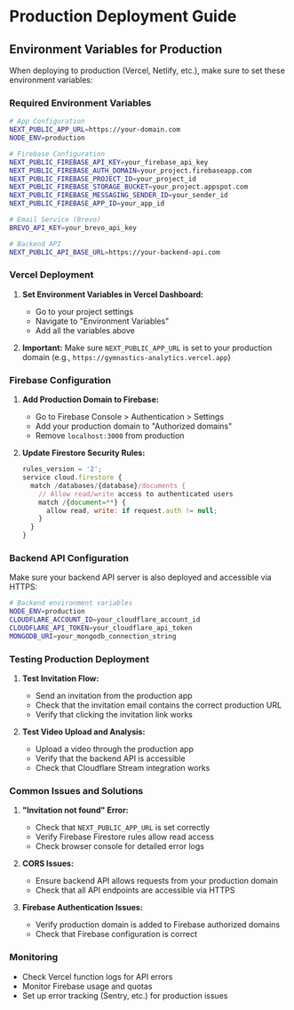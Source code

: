 # Production Deployment Guide

## Environment Variables for Production

When deploying to production (Vercel, Netlify, etc.), make sure to set these environment variables:

### Required Environment Variables

```bash
# App Configuration
NEXT_PUBLIC_APP_URL=https://your-domain.com
NODE_ENV=production

# Firebase Configuration
NEXT_PUBLIC_FIREBASE_API_KEY=your_firebase_api_key
NEXT_PUBLIC_FIREBASE_AUTH_DOMAIN=your_project.firebaseapp.com
NEXT_PUBLIC_FIREBASE_PROJECT_ID=your_project_id
NEXT_PUBLIC_FIREBASE_STORAGE_BUCKET=your_project.appspot.com
NEXT_PUBLIC_FIREBASE_MESSAGING_SENDER_ID=your_sender_id
NEXT_PUBLIC_FIREBASE_APP_ID=your_app_id

# Email Service (Brevo)
BREVO_API_KEY=your_brevo_api_key

# Backend API
NEXT_PUBLIC_API_BASE_URL=https://your-backend-api.com
```

### Vercel Deployment

1. **Set Environment Variables in Vercel Dashboard:**
   - Go to your project settings
   - Navigate to "Environment Variables"
   - Add all the variables above

2. **Important:** Make sure `NEXT_PUBLIC_APP_URL` is set to your production domain (e.g., `https://gymnastics-analytics.vercel.app`)

### Firebase Configuration

1. **Add Production Domain to Firebase:**
   - Go to Firebase Console > Authentication > Settings
   - Add your production domain to "Authorized domains"
   - Remove `localhost:3000` from production

2. **Update Firestore Security Rules:**
   ```javascript
   rules_version = '2';
   service cloud.firestore {
     match /databases/{database}/documents {
       // Allow read/write access to authenticated users
       match /{document=**} {
         allow read, write: if request.auth != null;
       }
     }
   }
   ```

### Backend API Configuration

Make sure your backend API server is also deployed and accessible via HTTPS:

```bash
# Backend environment variables
NODE_ENV=production
CLOUDFLARE_ACCOUNT_ID=your_cloudflare_account_id
CLOUDFLARE_API_TOKEN=your_cloudflare_api_token
MONGODB_URI=your_mongodb_connection_string
```

### Testing Production Deployment

1. **Test Invitation Flow:**
   - Send an invitation from the production app
   - Check that the invitation email contains the correct production URL
   - Verify that clicking the invitation link works

2. **Test Video Upload and Analysis:**
   - Upload a video through the production app
   - Verify that the backend API is accessible
   - Check that Cloudflare Stream integration works

### Common Issues and Solutions

1. **"Invitation not found" Error:**
   - Check that `NEXT_PUBLIC_APP_URL` is set correctly
   - Verify Firebase Firestore rules allow read access
   - Check browser console for detailed error logs

2. **CORS Issues:**
   - Ensure backend API allows requests from your production domain
   - Check that all API endpoints are accessible via HTTPS

3. **Firebase Authentication Issues:**
   - Verify production domain is added to Firebase authorized domains
   - Check that Firebase configuration is correct

### Monitoring

- Check Vercel function logs for API errors
- Monitor Firebase usage and quotas
- Set up error tracking (Sentry, etc.) for production issues






